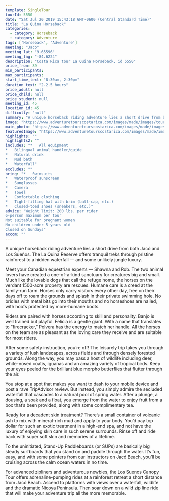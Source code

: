 ```yaml
---
template: SingleTour
tourId: 5550
date: "Sat Jul 20 2019 15:43:18 GMT-0600 (Central Standard Time)"
title: "La Quina Horseback"
categories: 
  - category: Horseback
  - category: Adventure
tags: ['Horseback', 'Adventure']
meeting: "Jaco"
meeting_lat: "9.65596"
meeting_lng: "-84.6224"
description: "Costa Rica tour La Quina Horseback, id 5550"
price_from: 89
min_participants: 
max_participants: 
start_time_text: "8:30am, 2:30pm"
duration_text: "2-2.5 hours"
price_adult: null
price_child: null
price_student: null
meeting_id: 45
location_id: 45
difficulty: "null"
summary: "A unique horseback riding adventure lies a short drive from both Jacó and Los Sueños. The La Quina Reserve offers tranquil treks through pristine rainforest to a hidden waterfall — and some unlikely jungle luxury. Meet your Canadian equestrian experts — Shawna and Rob. The two a...."
image: "https://www.adventuretourscostarica.com/images/made/images/tours/Horseback/horseback-tours-jaco-los-suenos_350_250_c1.jpg"
main_photo: "https://www.adventuretourscostarica.com/images/made/images/tours/Horseback/horseback-tours-jaco-los-suenos_350_250_c1.jpg"
featuredImage: "https://www.adventuretourscostarica.com/images/made/images/tours/Horseback/horseback-tours-jaco-los-suenos_350_250_c1.jpg"
highlights: ""
highlights2: ""
includes: "*   All equipment
*   Bilingual animal handler/guide
*   Natural drink
*   Mud bath
*   Waterfall"
excludes: ""
bring: "*   Swimsuits
*   Waterproof sunscreen
*   Sunglasses
*   Camera
*   Towel
*   Comfortable clothing
*   Tight-fitting hat with brim (ball-cap, etc.)
*   Closed-toed shoes (sneakers, etc.)"
advice: "Weight limit: 200 lbs. per rider  
6-person maximum per tour  
Not suitable for pregnant women  
No children under 5 years old  
Closed on Sundays"
accom: ""
---
```

A unique horseback riding adventure lies a short drive from both Jacó and Los Sueños. The La Quina Reserve offers tranquil treks through pristine rainforest to a hidden waterfall — and some unlikely jungle luxury.

Meet your Canadian equestrian experts — Shawna and Rob. The two animal lovers have created a one-of-a-kind sanctuary for creatures big and small. Much like the lovable dogs that call the refuge home, the horses on the verdant 1500-acre property are rescues. Humane care is a creed at the family-run farm. Horses only carry visitors every other day, free on their days off to roam the grounds and splash in their private swimming hole. No bridles with metal bits go into their mouths and no horseshoes are nailed, with hoofs protected by more-humane boots.

Riders are paired with horses according to skill and personality. Banjo is well trained but playful. Felicia is a gentle giant. With a name that translates to ”firecracker,” Polvera has the energy to match her handle. All the horses on the team are as pleasant as the loving care they receive and are suitable for most riders.

After some safety instruction, you’re off! The leisurely trip takes you through a variety of lush landscapes, across fields and through densely forested grounds. Along the way, you may pass a host of wildlife including deer, white-nosed coatis, iguanas and an amazing variety of tropical birds. Keep your eyes peeled for the brilliant blue morpho butterflies that flutter through the air.

You stop at a spot that makes you want to dash to your mobile device and post a rave TripAdvisor review. But instead, you simply admire the secluded waterfall that cascades to a natural pool of spring water. After a plunge, a dousing, a soak and a float, you emerge from the water to enjoy fruit from a box that’s been provided, along with some complimentary tea.

Ready for a decadent skin treatment? There’s a small container of volcanic ash to mix with mineral-rich mud and apply to your body. You’d pay top dollar for such an exotic treatment in a high-end spa, and not have the luxury of enjoying skin care in such serene surrounds. Rinse off and ride back with super soft skin and memories of a lifetime.

To the uninitiated, Stand-Up Paddleboards (or SUPs) are basically big steady surfboards that you stand on and paddle through the water. It’s fun, easy, and with some pointers from our instructors on Jacó Beach, you’ll be cruising across the calm ocean waters in no time.

For advanced zipliners and adventurous newbies, the Los Suenos Canopy Tour offers adrenaline-pumping rides at a rainforest retreat a short distance from Jacó Beach. Ascend to platforms with views over a waterfall, wildlife and the dramatic Nicoya Peninsula. Then soar down on a wild zip line ride that will make your adventure trip all the more memorable.